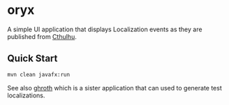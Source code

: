 # oryx

A simple UI application that displays Localization events as they are published from [Cthulhu](https://github.com/mbari-media-management/cthulhu).

## Quick Start

```sh
mvn clean javafx:run
```

See also [ghroth](https://github.com/mbari-media-management/ghroth) which is a sister application that can used to generate test localizations.
